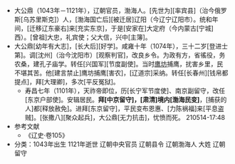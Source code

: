 - 大公鼎（1043年－1121年），辽朝官员，渤海人。[先世为][率宾县]（治今俄罗斯[乌苏里斯克]）人，[渤海国亡后][被迁居]辽阳（今辽宁辽阳市）。统和年间，[迁移辽东豪右]来[充实东京]，于是[安家在]大定府（今内蒙古[宁城]西）。[曾祖]大忠，礼宾使；父大信，兴中[主簿]。
- 大公鼎[幼年有大志]，[长大后][好学]。咸雍十年（1074年），三十二岁[登进士第]。调[沈州]（治今沈阳市）[观察判官]，改良乡令。为政有方，省徭役，务农桑，建孔子庙学。转任[兴国军][节度副使]。当时[鹰坊](((1jO7q9ptL)))捕鹰，扰害乡里，民不堪其苦。他[建言禁止]鹰坊捕鹰[害农]，[辽道宗]采纳。转任[长春州][钱帛都提点]，拜[大理卿]，多次[平反冤狱]。
    - 寿昌七年（1101年），天祚帝即位，历[长宁军节度使]、南京副留守，改任[东京户部使]。安辑居民。**拜[中京留守]，[肃清]境内[渤海民变]**，[捕获的人]都[释放赦免]。进拜[东京留守]，平民变布恩惠、[力陈祸福]来[平息盗贼]。[张撒八][聚众起兵]，大公鼎[无力抗击]，忧愤而死。
210514-17:48
- 参考文献
    - 《辽史·卷105》
- 分类：1043年出生 1121年逝世 辽朝中央官员 辽朝县令 辽朝渤海人 大姓 辽朝留守

